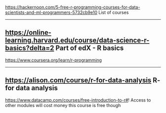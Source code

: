https://hackernoon.com/5-free-r-programming-courses-for-data-scientists-and-ml-programmers-5732cb9e10
List of courses

----------------------------------------------
https://online-learning.harvard.edu/course/data-science-r-basics?delta=2
Part of edX - R basics
--------------------------------------------------
https://www.coursera.org/learn/r-programming

---------------------------------------------------------------
https://alison.com/course/r-for-data-analysis
R- for data analysis
---------------------------------------------------------------
https://www.datacamp.com/courses/free-introduction-to-r#!
Access to other modules will cost money this course is free though